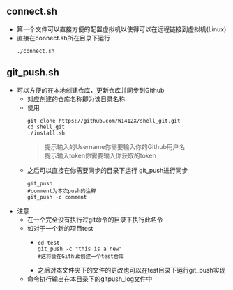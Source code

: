 ## connect.sh
- 第一个文件可以直接方便的配置虚拟机以使得可以在远程链接到虚拟机(Linux)
- 直接在connect.sh所在目录下运行
  ```shell
  ./connect.sh
  ```
## git_push.sh
- 可以方便的在本地创建仓库，更新仓库并同步到Github
    - 对应创建的仓库名称即为该目录名称
    - 使用
      ```shell
      git clone https://github.com/W1412X/shell_git.git  
      cd shell_git  
      ./install.sh  
      ```
      > 提示输入的Username你需要输入你的Github用户名  
      提示输入token你需要输入你获取的token
    - 之后可以直接在你需要同步的目录下运行 git_push进行同步
      ```shell
      git_push
      #comment为本次push的注释
      git_push -c comment
      ```
- 注意
  - 在一个完全没有执行过git命令的目录下执行此名令
  - 如对于一个新的项目test
    - ```shell
      cd test
      git_push -c "this is a new"
      #这将会在Github创建一个test仓库
      ```
    -  之后对本文件夹下的文件的更改也可以在test目录下运行git_push实现
  - 命令执行输出在本目录下的gitpush_log文件中